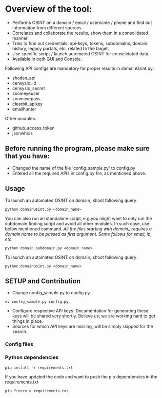 # Overview of the tool:
* Performs OSINT on a domain / email / username / phone and find out information from different sources.
* Correlates and collaborate the results, show them in a consolidated manner. 
* Tries to find out credentials, api-keys, tokens, subdomains, domain history, legacy portals, etc. related to the target. 
* Use specific script / launch automated OSINT for consolidated data.
* Available in both GUI and Console.
 
Following API configs are mandatory for proper results in domainOsint.py:
* shodan_api
* censysio_id
* censysio_secret
* zoomeyeuser
* zoomeyepass
* clearbit_apikey
* emailhunter

Other modules:
* github_access_token
* jsonwhois


## Before running the program, please make sure that you have:
* Changed the name of the file 'config_sample.py' to config.py
* Entered all the required APIs in config.py file, as mentioned above. 


## Usage
To launch an automated OSINT on domain, shoot following query:

```
python domainOsint.py <domain_name>
```
You can also run an standalone script, e.g.you might want to only run the subdomain finding script and avoid all other modules. In such case, use below mentioned command. *All the files starting with domain_ requires a domain name to be passed as first argument. Same follows for email, ip, etc.*

```
python domain_subdomain.py <domain_name>
```

To launch an automated OSINT on domain, shoot following query:

```
python domainOsint.py <domain_name>
```

## SETUP and Contribution
* Change config_sample.py to config.py
```
mv config_sample.py config.py
```
* Configure respective API keys. Documentation for generating these keys will be shared very shortly. Believe us, we are working hard to get things in place. 
* Sources for which API keys are missing, will be simply skipped for the search. 

### Config files


### Python dependencies

```
pip install -r requirements.txt
```

If you have updated the code and want to push the pip dependencies in the requirements.txt 

```
pip freeze > requirements.txt
```

